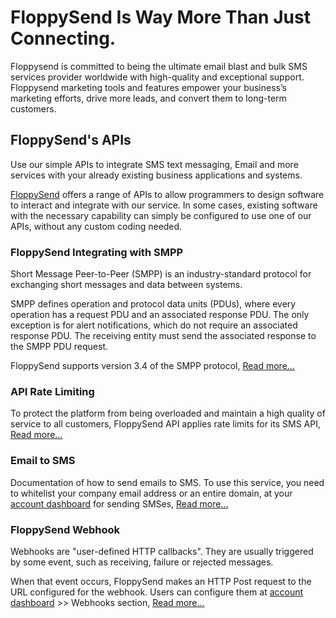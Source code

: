 # FloppySend Is Way More Than Just Connecting.

Floppysend is committed to being the ultimate email blast and bulk SMS services provider worldwide with high-quality and exceptional support. Floppysend marketing tools and features empower your business’s marketing efforts, drive more leads, and convert them to long-term customers. 



## FloppySend's APIs

Use our simple APIs to integrate SMS text messaging, Email and more services with your already existing business applications and systems. 

[FloppySend](https://floppysend.com/apiReferences) offers a range of APIs to allow programmers to design software to interact and integrate with our service. In some cases, existing software with the necessary capability can simply be configured to use one of our APIs, without any custom coding needed. 





### FloppySend Integrating with SMPP


Short Message Peer-to-Peer (SMPP) is an industry-standard protocol for exchanging short messages and data between systems.

SMPP defines operation and protocol data units (PDUs), where every operation has a request PDU and an associated response PDU. The only exception is for alert notifications, which do not require an associated response PDU. The receiving entity must send the associated response to the SMPP PDU request.

FloppySend supports version 3.4 of the SMPP protocol, [Read more...](https://floppysend.com/apiReferences#SMPP)


### API Rate Limiting
To protect the platform from being overloaded and maintain a high quality of service to all customers, 
FloppySend API applies rate limits for its SMS API, [Read more...](https://floppysend.com/apiReferences)

### Email to SMS
Documentation of how to send emails to SMS.
To use this service, you need to whitelist your company email address or an entire domain, 
at your [account dashboard](https://app.floppysend.com) for sending SMSes, [Read more...](https://floppysend.com/apiReferences)

### FloppySend Webhook

Webhooks are "user-defined HTTP callbacks". They are usually triggered by some event, such as receiving, failure or rejected messages.

When that event occurs, FloppySend makes an HTTP Post request to the URL configured for the webhook. Users can configure them 
at [account dashboard](https://app.floppysend.com) >> Webhooks section, [Read more...](https://floppysend.com/apiReferences)


